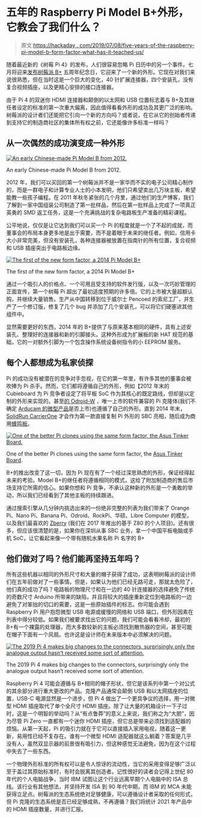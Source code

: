 # 五年的 Raspberry Pi Model B+外形，它教会了我们什么？

> 原文:[https://hackaday . com/2019/07/08/five-years-of-the-raspberry-pi-model-b-form-factor-what-has-it-teached-us/](https://hackaday.com/2019/07/08/five-years-of-the-raspberry-pi-model-b-form-factor-what-has-it-taught-us/)

随着最近新的《树莓 Pi 4》的发布，人们很容易忽略 Pi 日历中的另一个事件。七月将迎来[发布树莓派 B+](https://web.archive.org/web/20140714173900/https://www.raspberrypi.org/introducing-raspberry-pi-model-b-plus/) 五周年纪念日，它迎来了一个新的外形。它现在对我们来说很熟悉，但在当时这是一个巨大的变化，40 针扩展连接器，四个安装孔，没有复合视频插座，以及更精心安排的接口连接器。

由于 Pi 4 的双迷你 HDMI 连接器和颠倒的以太网和 USB 位置标志着与 B+及其继任者设定的标准的第一次重大偏离，因此值得看看外形的成功及其更广泛的影响。树莓派的设计者们还能把它引向一个新的方向吗？或者说，在它从它的创始者传递到支持它的制造商社区的集体所有权之前，它还能像许多标准一样吗？

## 从一次偶然的成功演变成一种外形

[![An early Chinese-made Pi Model B from 2012.](../Images/9c25d2b0c9d04ae2f2100e49e1ed5ed0.png)](https://hackaday.com/wp-content/uploads/2019/06/early-pi-model-b.jpg)

An early Chinese-made Pi Model B from 2012.

2012 年，我们可以买回的第一个树莓派并不是一家华而不实的电子公司精心制作的，而是一群电子和计算专业人士的小本发明，他们只希望卖出几万块主板，希望能教一些孩子编程。在 2011 年秋冬紧张的几个月里，通过他们的生产博客，我们了解到一家中国组装公司制造了第一批样品，然后在第一批样品上完成了一项真正英勇的 SMD 返工任务，这是一个充满挑战的复杂电路板生产准备的精彩课程。

公平地说，仅仅是让它达到我们可以买一个 Pi 的程度就是一个了不起的成就，而董事会的布局本身更多地是出于需要，而不是着眼于未来的继任者。例如，信用卡大小非常完美，但没有安装孔，各种连接器被放置在指南针的所有位置，复合视频和 USB 插座突出于电路板边缘。

[![The first of the new form factor, a 2014 Pi Model B+](../Images/c29c234cd005144f6a240d37ea9efc3e.png)](https://hackaday.com/wp-content/uploads/2019/06/pi-model-bplus.jpg)

The first of the new form factor, a 2014 Pi Model B+

通过一个吸引人的价格点、一个可用且受支持的软件发行版，以及一次巧妙管理的正面宣传，第一个树莓 Pi 超出了最初适度预期的许多倍。它的上市被大量超额认购，并继续大量销售。生产从中国转移到位于威尔士 Pencoed 的索尼工厂，并生产了一个修订版，修复了几个 bug 并添加了几个安装孔，可以将它们硬塞进其他组件中。

显然需要更好的东西，2014 年的 B+提供了与原来基本相同的硬件，具有上述安装孔、整理好的连接器和新的引脚接头。这种外形成为扩展板的新 HAT 规范的基础，它的一对额外引脚为一个包含操作系统设备树指令的小 EEPROM 服务。

## 每个人都想成为私家侦探

Pi 的成功没有被潜在的竞争对手忽视，在它的第一年里，有许多其他的董事会被吹捧为 Pi 杀手。然而，它们都将遵循自己的外形，例如【2012 年末的 Cubieboard 为 Pi 竞争者设定了将平板 SoC 作为其核心的既定路线，但却是以定制的外形来实现的。甚至[的 Odroid-W](https://www.theregister.co.uk/2014/07/31/korean_vendor_launches_rpicompatible_dev_board/) ，唯一上市的软件兼容的 Pi 克隆体(我们不确定 [Arducam 的微型产品](https://hackaday.com/2016/07/18/arducam-introduces-a-third-party-raspberry-pi/)是否上市)也遵循了自己的外形。直到 2014 年末， [SolidRun CarrierOne](https://hackaday.com/2013/11/06/the-raspberry-pi-becomes-a-form-factor/) 才会作为第一款直接复制 Pi 外形的 SBC 亮相，随后成为商用[蜂鸣板](https://www.solid-run.com/product-tag/hummingboard-pro/)。

[![One of the better Pi clones using the same form factor, the Asus Tinker Board.](../Images/1cc2303f602434ac26a41b50c50bfe34.png)](https://hackaday.com/wp-content/uploads/2019/06/asus-tinker-board.jpg)

One of the better Pi clones using the same form factor, the [Asus Tinker Board](https://hackaday.com/2017/09/26/return-to-the-asus-tinker-board-have-six-months-changed-anything/).

B+的推出改变了这一切，因为 Pi 现在有了一个经过深思熟虑的外形，保证经得起未来的考验。Model B+的继任者将遵循相同的模式，这给了附加制造商的售后市场支持它所需的信心。如果你想和 Pi 竞争，不承认这种新的外形是一个勇敢的举动，所以我们已经看到了其他主板的持续跟进。

通过搜索引擎从几分钟内挑选出来的一份绝非完整的列表为我们带来了 Orange Pi、Nano Pi、Banana Pi、Odroid、RockPi、华硕、Libre Computer 的模型，以及我们最喜欢的 [Zberry](https://hackaday.com/2017/06/03/z80-based-raspberry-pi-look-alike/) (我们在 2017 年推出的基于 Z80 的个人项目)。还有很多，但应该很清楚的是，如果你在深圳从事 SBC 业务，拿一个中国平板电脑或手机 SoC，让它看起来像一个带有随机水果名称 Pi 名字的 B+

## 他们做对了吗？他们能再坚持五年吗？

所有这些机器以相同的外形尺寸和大量的帽子获得了成功，这表明树莓派的设计师们在五年前做对了一些事情。但是，如果认为他们已经无路可走，那就太危险了，他们真的成功了吗？电路板的物理尺寸和在一边的 40 针连接器的选择避免了传统的奇数尺寸 Arduino 所带来的缺陷，并且将较大的插座重新定位到电路板的一边避免了对笨拙的切口的需要，这是一些原始插件的标志。你可能会遇到 Raspberry Pi 用户抱怨微型 USB 电源或缓慢的网络和 USB 端口，但外形因素在列表中得分较低。如果我们被要求找出它的问题，我们可能会看看冷却，最初的 B+有一个裸露的处理器，而大多数较新的主板必须找到散热器的空间，甚至可能在帽子下面有一个风扇。也许这是设计师在未来版本中必须解决的问题。

[![The 2019 Pi 4 makes big changes to the connectors, surprisingly only the analogue output hasn't received some sort of attention.](../Images/4650d4a928f7b4d2e9ab1afe477a9c0a.png)](https://hackaday.com/wp-content/uploads/2019/06/Pi4front.jpg)

The 2019 Pi 4 makes big changes to the connectors, surprisingly only the analogue output hasn’t received some sort of attention.

Raspberry Pi 4 可能会遵循与 B+相同的帽子形状，但它是该系列中第一个对公式的其余部分进行重大更改的产品。克隆产品通常会颠倒 USB 和以太网插座的位置，USB-C 电源显然是一个进步，但 Pi 4 做出了一个更具争议的选择，用一对微型 HDMI 插座取代了单个全尺寸 HDMI 插座。除了让大量的机箱设计一下子过时，这是一个明智的举动吗？从“有点鲁莽”的意义上来说，我们称之为“大胆”，因为尽管 Pi Zero 一直都有一个迷你 HDMI 插座，但它总是带来必须找到适配器的烦恼。从第一天起，Pi 的吸引力就在于它可以直接插入家用电视，随着这一更新，易用性已经不复存在。谁有一个微型 HDMI 适配器就这么躺着？答案是几乎没有人，虽然双显示器的前景很有吸引力，但这种感觉无法避免，因为在这个过程中失去了一些东西。

一个物理外形标准的所有权可以是令人惊讶的流动性，当它的采用变得足够广泛以至于盖过其原始标准时，有时会脱离其创造者。记性很好的读者会记得上世纪 80 年代的个人电脑战争，当时 IBM 试图让这个行业远离早期个人电脑中的 ISA 总线。该行业有其他想法，并坚持开发 ISA 到 90 年代中期，而 IBM 的 MCA 未能获得立足点。树莓派的生态系统绝对足够健康，可以遵循设计者采取的任何形式，但 Pi 克隆的生态系统是否已经足够成熟，不再遵循？我们将统计 2021 年产品中的 HDMI 插座数量，并进行汇报。